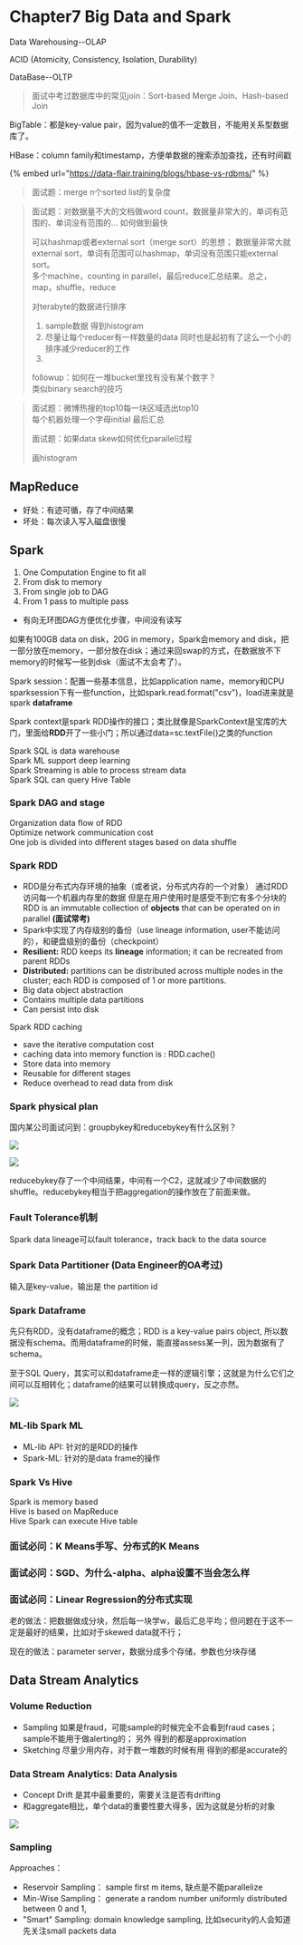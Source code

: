 # Chapter7 Big Data and Spark

Data Warehousing--OLAP

ACID \(Atomicity, Consistency, Isolation, Durability\)

DataBase--OLTP



> 面试中考过数据库中的常见join：Sort-based Merge Join、Hash-based Join



BigTable：都是key-value pair，因为value的值不一定数目，不能用关系型数据库了。

HBase：column family和timestamp，方便单数据的搜索添加查找，还有时间戳

{% embed url="https://data-flair.training/blogs/hbase-vs-rdbms/" %}

> 面试题：merge n个sorted list的复杂度

> 面试题：对数据量不大的文档做word count，数据量非常大的，单词有范围的、单词没有范围的... 如何做到最快
>
> 可以hashmap或者external sort（merge sort）的思想； 数据量非常大就external sort，单词有范围可以hashmap，单词没有范围只能external sort。  
> 多个machine，counting in parallel，最后reduce汇总结果。总之，map，shuffle，reduce  
>   
> 对terabyte的数据进行排序  
> 1. sample数据 得到histogram  
> 2. 尽量让每个reducer有一样数量的data 同时也是起初有了这么一个小的排序减少reducer的工作  
> 3.   
>   
> followup：如何在一堆bucket里找有没有某个数字？  
> 类似binary search的技巧

> 面试题：微博热搜的top10每一块区域选出top10  
> 每个机器处理一个字母initial 最后汇总  
>   
> 面试题：如果data skew如何优化parallel过程
>
> 画histogram

## MapReduce

* 好处：有迹可循，存了中间结果
* 坏处：每次读入写入磁盘很慢

## Spark

1. One Computation Engine to fit all
2. From disk to memory
3. From single job to DAG
4. From 1 pass to multiple pass

* 有向无环图DAG方便优化步骤，中间没有读写

如果有100GB data on disk，20G in memory，Spark会memory and disk，把一部分放在memory，一部分放在disk；通过来回swap的方式，在数据放不下memory的时候写一些到disk（面试不太会考了）。

Spark session：配置一些基本信息，比如application name，memory和CPU sparksession下有一些function，比如spark.read.format\("csv"\)，load进来就是spark **dataframe**

Spark context是spark RDD操作的接口；类比就像是SparkContext是宝库的大门，里面给**RDD**开了一些小门；所以通过data=sc.textFile\(\)之类的function 

Spark SQL is data warehouse   
Spark ML support deep learning   
Spark Streaming is able to process stream data  
Spark SQL can query Hive Table

### Spark DAG and stage

Organization data flow of RDD   
Optimize network communication cost   
One job is divided into different stages based on data shuffle

### Spark RDD

* RDD是分布式内存环境的抽象（或者说，分布式内存的一个对象） 通过RDD访问每一个机器内存里的数据 但是在用户使用时是感受不到它有多个分块的 RDD is an immutable collection of **objects** that can be operated on in parallel **\(面试常考\)**
* Spark中实现了内存级别的备份（use lineage information, user不能访问的），和硬盘级别的备份（checkpoint）
* **Resilient:** RDD keeps its **lineage** information; it can be recreated from parent RDDs
* **Distributed:** partitions can be distributed across multiple nodes in the cluster; each RDD is composed of 1 or more partitions. 
* Big data object abstraction 
* Contains multiple data partitions
* Can persist into disk

Spark RDD caching 

* save the iterative computation cost 
* caching data into memory function is : RDD.cache\(\)
* Store data into memory 
* Reusable for different stages 
* Reduce overhead to read data from disk

### Spark physical plan

国内某公司面试问到：groupbykey和reducebykey有什么区别？



![](../.gitbook/assets/image%20%2810%29.png)

![](../.gitbook/assets/image%20%2817%29.png)

reducebykey存了一个中间结果，中间有一个C2，这就减少了中间数据的shuffle。reducebykey相当于把aggregation的操作放在了前面来做。

### Fault Tolerance机制

Spark data lineage可以fault tolerance，track back to the data source

### Spark Data Partitioner \(Data Engineer的OA考过\)

输入是key-value，输出是 the partition id

### Spark Dataframe

先只有RDD，没有dataframe的概念；RDD is a key-value pairs object, 所以数据没有schema。而用dataframe的时候，能直接assess某一列，因为数据有了schema。

至于SQL Query，其实可以和dataframe走一样的逻辑引擎；这就是为什么它们之间可以互相转化；dataframe的结果可以转换成query，反之亦然。

![](../.gitbook/assets/image%20%2838%29.png)

### ML-lib Spark ML

* ML-lib API: 针对的是RDD的操作
* Spark-ML: 针对的是data frame的操作

### Spark Vs Hive 

Spark is memory based   
Hive is based on MapReduce   
Hive Spark can execute Hive table

### 面试必问：K Means手写、分布式的K Means

### 面试必问：SGD、为什么-alpha、alpha设置不当会怎么样

### 面试必问：Linear Regression的分布式实现

老的做法：把数据做成分块，然后每一块学w，最后汇总平均；但问题在于这不一定是最好的结果，比如对于skewed data就不行；

现在的做法：parameter server，数据分成多个存储，参数也分块存储

## Data Stream Analytics

### Volume Reduction

* Sampling 如果是fraud，可能sample的时候完全不会看到fraud cases； sample不能用于做alerting的； 另外 得到的都是approximation 
* Sketching  尽量少用内存，对于数一堆数的时候有用 得到的都是accurate的

### Data Stream Analytics: Data Analysis

* Concept Drift 是其中最重要的，需要关注是否有drifting
* 和aggregate相比，单个data的重要性要大得多，因为这就是分析的对象

![](../.gitbook/assets/image%20%285%29.png)



### Sampling

Approaches：

* Reservoir Sampling： sample first m items, 缺点是不能parallelize
* Min-Wise Sampling： generate a random number uniformly distributed between 0 and 1, 
* "Smart" Sampling: domain knowledge sampling, 比如security的人会知道先关注small packets data



